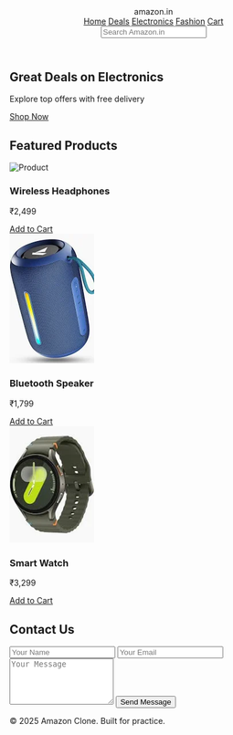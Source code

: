 <!DOCTYPE html>
<html lang="en">
<head>
  <meta charset="UTF-8" />
  <meta name="viewport" content="width=device-width, initial-scale=1.0"/>
  <title>Amazon Clone</title>
</head>
   <link rel="stylesheet" href="style.css" />
<body>

  <!-- 🔥 Creative & Responsive Header -->
  <header class="header">
    <div class="logo">amazon<span>.in</span></div>
    <nav class="nav-links">
      <a href="#">Home</a>
      <a href="#">Deals</a>
      <a href="#">Electronics</a>
      <a href="#">Fashion</a>
      <a href="#">Cart</a>
    </nav>
    <div class="search-bar">
      <input type="text" placeholder="Search Amazon.in"/>
    </div>
  </header>

  <!-- 🔥 Hero Section -->
  <section class="hero-banner">
    <div class="hero-content">
      <h1>Great Deals on Electronics</h1>
      <p>Explore top offers with free delivery</p>
      <a href="#" class="hero-btn">Shop Now</a>
    </div>
  </section>

  <!-- 🔥 Products -->
  <section class="products">
    <h2>Featured Products</h2>
    <div class="product-grid">
      <div class="product-card">
        <img src="https://m.media-amazon.com/images/I/81fPKd-2AYL._AC_UL480_FMwebp_QL65_.jpg" alt="Product"/>
        <h3>Wireless Headphones</h3>
        <p>₹2,499</p>
        <a href="#" class="btn">Add to Cart</a>
      </div>
      <div class="product-card">
        <img src="download.webp" alt="Product"/>
        <h3>Bluetooth Speaker</h3>
        <p>₹1,799</p>
        <a href="#" class="btn">Add to Cart</a>
      </div>
      <div class="product-card">
        <img src="download1.webp" alt="Product"/>
        <h3>Smart Watch</h3>
        <p>₹3,299</p>
        <a href="#" class="btn">Add to Cart</a>
      </div>
    </div>
  </section>
  <section class="contact-section" id="contact">
  <div class="contact-container">
    <h2>Contact Us</h2>
    <form>
      <input type="text" placeholder="Your Name" required>
      <input type="email" placeholder="Your Email" required>
      <textarea rows="5" placeholder="Your Message" required></textarea>
      <button type="submit">Send Message</button>
    </form>
  </div>
</section>


  <!-- 🔥 Footer -->
  <footer>
    <p>© 2025 Amazon Clone. Built for practice.</p>
  </footer>

</body>
</html>
